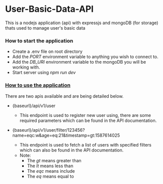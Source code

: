 # User-Basic-Data-API

This is a nodejs application (api) with expressjs and mongoDB (for storage) thats used to manage user's basic data

<h3> How to start the application</h3>

- Create a .env file on root directory
- Add the _PORT_ environment variable to anything you wish to connect to.
- Add the _DB_URI_ environment variable to the mongoDB you will be working with.
- Start server using _npm run dev_

<h3><u>How to use the application</u></h3>
There are two apis available and are being detailed below.

- {baseurl}/api/v1/user
    - This endpoint is used to register new user using, there are some required parameters which can be found in the API documentation.

- {baseurl}/api/v1/user/filter/123456?name=eqc:w&age=eq:21&timestamp=gt:1587614025
    - This endpoint is used to fetch a list of users with specified filters which can also be found in the API documentation.
    - Note:
        - The *gt* means greater than
        - The *lt* means less than
        - The *eqc* means include
        - The *eq* means equal to
